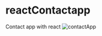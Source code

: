 # reactContactapp
Contact app with react
![contactApp](https://github.com/kubraStack/reactContactapp/assets/90907447/1fe40581-2e56-4f89-923e-19d1c7caa301)

